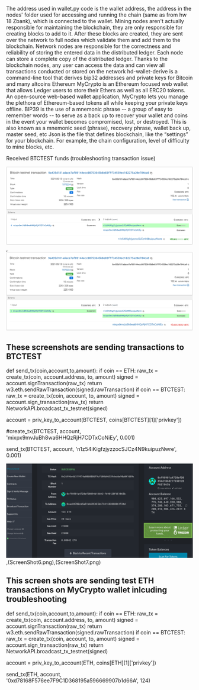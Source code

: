 
The address used in wallet.py code is the wallet address, the address in the nodes' folder used for accessing and running the chain (same as from hw 18 Zbank), which is connected to the wallet.
Mining nodes aren't actually responsible for maintaining the blockchain, they are only responsible for creating blocks to add to it. After these blocks are created, they are sent over the network to full nodes which validate them and add them to the blockchain.
Network nodes are responsible for the correctness and reliability of storing the entered data in the distributed ledger. Each node can store a complete copy of the distributed ledger. Thanks to the blockchain nodes, any user can access the data and can view all transactions conducted or stored on the network
hd-wallet-derive is a command-line tool that derives bip32 addresses and private keys for Bitcoin and many altcoins
Ethereum
MyCrypto is an Ethereum focused web wallet that allows Ledger users to store their Ethers as well as all ERC20 tokens. An open-source web-based wallet application, MyCrypto lets you manage the plethora of Ethereum-based tokens all while keeping your private keys offline.
BIP39 is the use of a mnemonic phrase -- a group of easy to remember words -- to serve as a back up to recover your wallet and coins in the event your wallet becomes compromised, lost, or destroyed. This is also known as a mnemonic seed (phrase), recovery phrase, wallet back up, master seed, etc
Json is the file that defines blockchain, like the “settings” for your blockchain. For example, the chain configuration, level of difficulty to mine blocks, etc.

Received BTCTEST funds (troubleshooting transaction issue)

![Screenshot](ScreenShot3.png),![Screenshot](ScreenShot4.png)
## These screenshots are sending transactions to BTCTEST
def send_tx(coin,account,to,amount):
    if coin == ETH:
        raw_tx = create_tx(coin, account.address, to, amount)
        signed = account.signTransaction(raw_tx)
        return w3.eth.sendRawTransaction(signed.rawTransaction)
    if coin == BTCTEST:
        raw_tx = create_tx(coin, account, to, amount)
        signed = account.sign_transaction(raw_tx)
        return NetworkAPI.broadcast_tx_testnet(signed)

account = priv_key_to_account(BTCTEST, coins[BTCTEST][1]['privkey'])

#create_tx(BTCTEST, account, 'mixpx9mvJuBh8wa6HHQzRjH7CDTxCoNiEy', 0.001)

send_tx(BTCTEST, account, 'n1z54iKigfzjyzzocSJCz4N9kuipuzNwre', 0.001)


![Screenshot](ScreenShot5.png),(ScreenShot6.png),(ScreenShot7.png)
## This screen shots are sending test ETH transactions on MyCrypto wallet inlcuding troubleshooting 

def send_tx(coin,account,to,amount):
    if coin == ETH:
        raw_tx = create_tx(coin, account.address, to, amount)
        signed = account.signTransaction(raw_tx)
        return w3.eth.sendRawTransaction(signed.rawTransaction)
    if coin == BTCTEST:
        raw_tx = create_tx(coin, account, to, amount)
        signed = account.sign_transaction(raw_tx)
        return NetworkAPI.broadcast_tx_testnet(signed)

account = priv_key_to_account(ETH, coins[ETH][1]['privkey'])

send_tx(ETH, account, '0xd78168F576ee7F9C1D368195a596669907b1d66A', 124)

